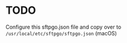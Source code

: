 # TODO

Configure this sftpgo.json file and copy over to `/usr/local/etc/sftpgo/sftpgo.json` (macOS)
